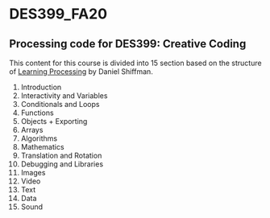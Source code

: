 # DES399_FA20
<h2> Processing code for DES399: Creative Coding </h2>
 

This content for this course is divided into 15 section based on the structure of [Learning Processing](http://learningprocessing.com/) by Daniel Shiffman. 

1. Introduction
1. Interactivity and Variables
1. Conditionals and Loops
1. Functions
1. Objects + Exporting
1. Arrays
1. Algorithms
1. Mathematics
1. Translation and Rotation
1. Debugging and Libraries
1. Images
1. Video
1. Text
1. Data
1. Sound
